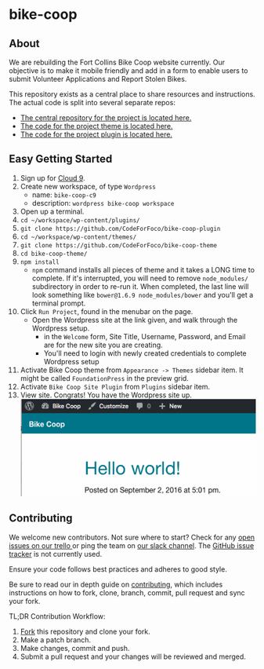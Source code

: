 # bike-coop

## About

We are rebuilding the Fort Collins Bike Coop website currently. Our objective is to make it mobile friendly and add in a form to enable users to submit Volunteer Applications and Report Stolen Bikes.

This repository exists as a central place to share resources and instructions. The actual code is split into several separate repos:

- [The central repository for the project is located here.](https://github.com/CodeForFoco/bike-coop)
- [The code for the project theme is located here.](https://github.com/CodeForFoco/bike-coop-theme)
- [The code for the project plugin is located here.](https://github.com/CodeForFoco/bike-coop-plugin)

## Easy Getting Started

1. Sign up for [Cloud 9](https://c9.io/).
1. Create new workspace, of type `Wordpress`
   - name: `bike-coop-c9`
   - description: `wordpress bike-coop workspace`
1. Open up a terminal.
1. `cd ~/workspace/wp-content/plugins/`
1. `git clone https://github.com/CodeForFoco/bike-coop-plugin`
1. `cd ~/workspace/wp-content/themes/`
1. `git clone https://github.com/CodeForFoco/bike-coop-theme`
1. `cd bike-coop-theme/`
1. `npm install`
   - `npm` command installs all pieces of theme and it takes a LONG time to complete. If it's interrupted, you will need to remove `node_modules/` subdirectory in order to re-run it. When completed, the last line will look something like `bower@1.6.9 node_modules/bower` and you'll get a terminal prompt.
1. Click `Run Project`, found in the menubar on the page.
   - Open the Wordpress site at the link given, and walk through the Wordpress setup.
      - in the `Welcome` form, Site Title, Username, Password, and Email are for the new site you are creating.
      - You'll need to login with newly created credentials to complete Wordpress setup
1. Activate Bike Coop theme from `Appearance -> Themes` sidebar item. It might be called `FoundationPress` in the preview grid.
1. Activate `Bike Coop Site Plugin` from `Plugins` sidebar item.
1. View site. Congrats! You have the Wordpress site up. 
![](images/HelloWorld-c9.png)


## Contributing

We welcome new contributors. Not sure where to start? Check for any [open issues on our trello ][trello] or ping the team on [our slack channel](https://codeforfoco.slack.com/).  The [GitHub issue tracker][githubissue] is not currently used.

Ensure your code follows best practices and adheres to good style.

Be sure to read our in depth guide on [contributing][contributing], which includes instructions on how to fork, clone, branch, commit, pull request and sync your fork.

TL;DR Contribution Workflow:

1. [Fork](https://help.github.com/articles/fork-a-repo/) this repository and clone your fork.
1. Make a patch branch.
1. Make changes, commit and push.
1. Submit a pull request and your changes will be reviewed and merged.


[contributing]: https://github.com/CodeForFoco/org/blob/master/CONTRIBUTING.md
[trello]: https://trello.com/b/Zrj0doO2/fort-collins-bike-co-op
[githubissue]: https://github.com/CodeForFoco/bike-coop/issues
